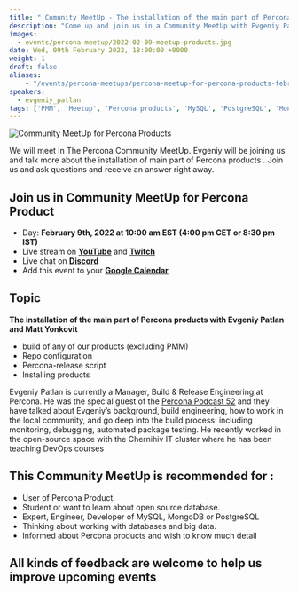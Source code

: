 ```yaml
---
title: " Comunity MeetUp - The installation of the main part of Percona products - February 9th, 2022 at 10:00 am EST"
description: "Come up and join us in a Community MeetUp with Evgeniy Patlan on February 9th, 2022 at 10:00 am EST and we will be covering different installation methods for getting started with Percona distributions and tooling."
images:
  - events/percona-meetup/2022-02-09-meetup-products.jpg
date: Wed, 09th February 2022, 18:00:00 +0000
weight: 1
draft: false
aliases:
    - "/events/percona-meetups/percona-meetup-for-percona-products-february-9th-2022/" 
speakers:
  - evgeniy_patlan
tags: ['PMM', 'Meetup', 'Percona products', 'MySQL', 'PostgreSQL', 'MongoDB' ]
---
```


![Community MeetUp for Percona Products](events/percona-meetup/2022-02-09-meetup-products.jpg)

We will meet in The Percona Community MeetUp. Evgeniy will be joining us and talk more about the installation of main part of Percona products . Join us and ask questions and receive an answer right away.

## Join us in Community MeetUp for Percona Product

* Day: **February 9th, 2022 at 10:00 am EST (4:00 pm CET or 8:30 pm IST)**
* Live stream on **[YouTube](https://www.youtube.com/watch?v=LkmbEql9Mj8)** and **[Twitch](https://www.twitch.tv/perconalive)**
* Live chat on **[Discord](http://per.co.na/discord)**
* Add this event to your **[Google Calendar](https://calendar.google.com/event?action=TEMPLATE&tmeid=M2FsaWY1aHZsODJlbTg1OTIxamQ0dTdwcm8gY19wN2ZhdjRjc2lpNWo1dmRzb2hpMHE4dmk0OEBn&tmsrc=c_p7fav4csii5j5vdsohi0q8vi48%40group.calendar.google.com)**

## Topic
**The installation of the main part of Percona products with Evgeniy Patlan and Matt Yonkovit**
* build of any of our products (excluding PMM)
* Repo configuration
* Percona-release script
* Installing products 

Evgeniy Patlan is currently a Manager, Build & Release Engineering at Percona. He was the special guest of the [Percona Podcast 52](https://youtu.be/A7oEkTMNrr0) and they have talked about Evgeniy’s background, build engineering, how to work in the local community,  and go deep into the build process: including monitoring, debugging, automated package testing. He recently worked in the open-source space with the Chernihiv IT cluster where he has been teaching DevOps courses

## This Community MeetUp is recommended for : 
* User of Percona Product.
* Student or want to learn about open source database.
* Expert, Engineer, Developer of MySQL, MongoDB or PostgreSQL
* Thinking about working with databases and big data.
* Informed about Percona products and wish to know much detail

## All kinds of feedback are welcome to help us improve upcoming events

